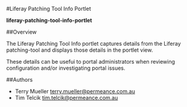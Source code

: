 #Liferay Patching Tool Info Portlet

**liferay-patching-tool-info-portlet**

##Overview

The Liferay Patching Tool Info portlet captures details from the Liferay patching-tool and displays those details in the portlet view.

These details can be usefui to portal administrators when reviewing configuration and/or investigating portal issues.


##Authors

* Terry Mueller <terry.mueller@permeance.com.au>
* Tim Telcik <tim.telcik@permeance.com.au>

